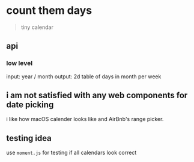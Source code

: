 # count them days

> tiny calendar

## api

### low level

input: year / month
output: 2d table of days in month per week

## i am not satisfied with any web components for date picking

i like how macOS calender looks like and AirBnb's range picker.

## testing idea

use `moment.js` for testing if all calendars look correct
